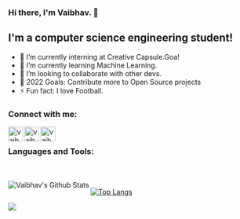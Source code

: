 <!--
**arnabdeypolimi/arnabdeypolimi** is a ✨ _special_ ✨ repository because its `README.md` (this file) appears on your GitHub profile.

Here are some ideas to get you started:

- 🔭 I’m currently working on ...
- 🌱 I’m currently learning ...
- 👯 I’m looking to collaborate on ...
- 🤔 I’m looking for help with ...
- 💬 Ask me about ...
- 📫 How to reach me: ...
- 😄 Pronouns: ...
- ⚡ Fun fact: ...
-->

### Hi there, I'm Vaibhav.  👋 

## I'm a computer science engineering student!
- 🔭 I’m currently interning at Creative Capsule.Goa!
- 🌱 I’m currently learning Machine Learning.
- 👯 I’m looking to collaborate with other devs.
- 🥅 2022 Goals: Contribute more to Open Source projects
- ⚡ Fun fact: I love Football.

### Connect with me:

[<img align="left" alt="vaibhav.co | Twitter" width="30px" src="https://cdn.jsdelivr.net/npm/simple-icons@v3/icons/twitter.svg" />][twitter]
[<img align="left" alt="vaibhav.co | LinkedIn" width="30px" src="https://cdn.jsdelivr.net/npm/simple-icons@v3/icons/linkedin.svg" />][linkedin]
[<img align="left" alt="vaibhav.co | Instagram" width="30px" src="https://cdn.jsdelivr.net/npm/simple-icons@v3/icons/instagram.svg" />][instagram]

<br />

### Languages and Tools:




<br />
<br />

<img align="left" alt="Vaibhav's Github Stats" src="https://github-readme-stats.vercel.app/api?username=Vaibhav13kamat&show_icons=true&hide_border=true" />

[![Top Langs](https://github-readme-stats.vercel.app/api/top-langs/?username=Vaibhav13kamat)](https://github.com/Vaibhav13kamat/github-readme-stats)


[website]: google.com
[twitter]: https://twitter.com/vvvkkkvvvv
[instagram]: https://instagram.com/vaibhav_kamat_
[linkedin]: https://www.linkedin.com/in/vaibhav-kamat-08453a1a6/
[github]:  https://github.com/Vaibhav13kamat

<img src="https://komarev.com/ghpvc/?username=Vaibhav13kamat&&style=flat-square"></img>
